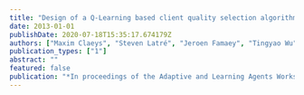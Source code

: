 ```yaml
---
title: "Design of a Q-Learning based client quality selection algorithm for HTTP Adaptive Video Streaming"
date: 2013-01-01
publishDate: 2020-07-18T15:35:17.674179Z
authors: ["Maxim Claeys", "Steven Latré", "Jeroen Famaey", "Tingyao Wu", "Werner Van Leekwijck", "Filip De Turck"]
publication_types: ["1"]
abstract: ""
featured: false
publication: "*In proceedings of the Adaptive and Learning Agents Workshop (ALA)*"
---
```


